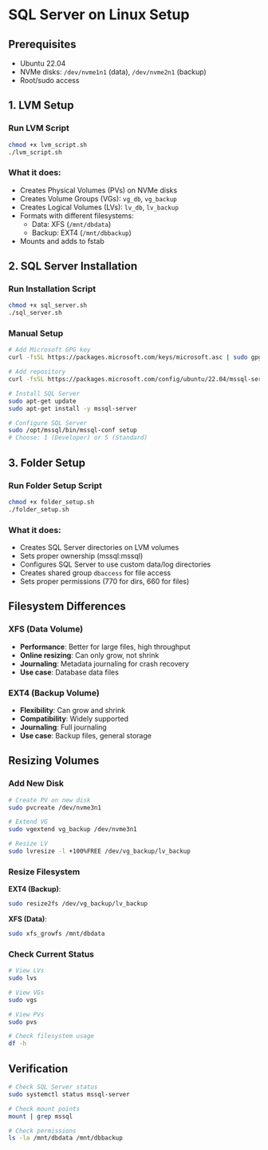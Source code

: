# SQL Server on Linux Setup

## Prerequisites

- Ubuntu 22.04
- NVMe disks: `/dev/nvme1n1` (data), `/dev/nvme2n1` (backup)
- Root/sudo access

## 1. LVM Setup

### Run LVM Script

```bash
chmod +x lvm_script.sh
./lvm_script.sh
```

### What it does:

- Creates Physical Volumes (PVs) on NVMe disks
- Creates Volume Groups (VGs): `vg_db`, `vg_backup`
- Creates Logical Volumes (LVs): `lv_db`, `lv_backup`
- Formats with different filesystems:
  - Data: XFS (`/mnt/dbdata`)
  - Backup: EXT4 (`/mnt/dbbackup`)
- Mounts and adds to fstab

## 2. SQL Server Installation

### Run Installation Script

```bash
chmod +x sql_server.sh
./sql_server.sh
```

### Manual Setup

```bash
# Add Microsoft GPG key
curl -fsSL https://packages.microsoft.com/keys/microsoft.asc | sudo gpg --dearmor -o /usr/share/keyrings/microsoft-prod.gpg

# Add repository
curl -fsSL https://packages.microsoft.com/config/ubuntu/22.04/mssql-server-2022.list | sudo tee /etc/apt/sources.list.d/mssql-server-2022.list

# Install SQL Server
sudo apt-get update
sudo apt-get install -y mssql-server

# Configure SQL Server
sudo /opt/mssql/bin/mssql-conf setup
# Choose: 1 (Developer) or 5 (Standard)
```

## 3. Folder Setup

### Run Folder Setup Script

```bash
chmod +x folder_setup.sh
./folder_setup.sh
```

### What it does:

- Creates SQL Server directories on LVM volumes
- Sets proper ownership (mssql:mssql)
- Configures SQL Server to use custom data/log directories
- Creates shared group `dbaccess` for file access
- Sets proper permissions (770 for dirs, 660 for files)

## Filesystem Differences

### XFS (Data Volume)

- **Performance**: Better for large files, high throughput
- **Online resizing**: Can only grow, not shrink
- **Journaling**: Metadata journaling for crash recovery
- **Use case**: Database data files

### EXT4 (Backup Volume)

- **Flexibility**: Can grow and shrink
- **Compatibility**: Widely supported
- **Journaling**: Full journaling
- **Use case**: Backup files, general storage

## Resizing Volumes

### Add New Disk

```bash
# Create PV on new disk
sudo pvcreate /dev/nvme3n1

# Extend VG
sudo vgextend vg_backup /dev/nvme3n1

# Resize LV
sudo lvresize -l +100%FREE /dev/vg_backup/lv_backup
```

### Resize Filesystem

**EXT4 (Backup)**:

```bash
sudo resize2fs /dev/vg_backup/lv_backup
```

**XFS (Data)**:

```bash
sudo xfs_growfs /mnt/dbdata
```

### Check Current Status

```bash
# View LVs
sudo lvs

# View VGs
sudo vgs

# View PVs
sudo pvs

# Check filesystem usage
df -h
```

## Verification

```bash
# Check SQL Server status
sudo systemctl status mssql-server

# Check mount points
mount | grep mssql

# Check permissions
ls -la /mnt/dbdata /mnt/dbbackup
```
